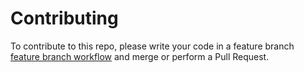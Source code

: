 # Contributing
To contribute to this repo, please write your code in a feature branch [feature branch workflow](https://www.atlassian.com/git/tutorials/comparing-workflows/feature-branch-workflow)
and merge or perform a Pull Request.
